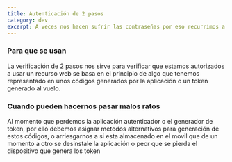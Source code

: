```yaml
---
title: Autenticación de 2 pasos
category: dev
excerpt: A veces nos hacen sufrir las contraseñas por eso recurrimos a algo que tenemos
---
```


### Para que se usan

La verificación de 2 pasos nos sirve para verificar que estamos autorizados a usar un recurso web
se basa en el principio de algo que tenemos representado en unos códigos generados por la aplicación o un token generado al vuelo.

### Cuando pueden hacernos pasar malos ratos

Al momento que perdemos la aplicación autenticador o el generador de token,
por ello debemos asignar metodos alternativos para generación de estos códigos,
o arriesgarnos a si esta almacenado en el movil que de un momento a otro se desinstale la aplicación
o peor que se pierda el dispositivo que genera los token
